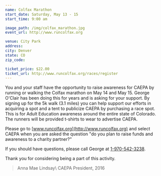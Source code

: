 ```yaml
---
name: Colfax Marathon
start_date: Saturday, May 13 - 15
start_time: 9:00 am

image_path: /img/colfax_marathon.jpg
event_url: http://www.runcolfax.org

venue: City Park
address:
city: Denver
state: CO
zip_code:

ticket_price: $22.00
ticket_url: http://www.runcolfax.org/races/register
---
```

You and your staff have the opportunity to raise awareness for CAEPA by running or walking the Colfax marathon on May 14 and May 15. George O'Clair has been doing this for years and is asking for your support. By signing up for the 5k walk (3.1 miles) you can help support our efforts in acquiring a spot and a tent to publicize CAEPA by purchasing a race spot. This is for Adult Education awareness around the entire state of Colorado. The runners will be provided t-shirts to wear to advertise CAEPA.

Please go to [www.runcolfax.org](http://www.runcolfax.org) and select CAEPA when you are asked the question "do you plan to raise funds and awareness to a charity partner?"

If you should have questions, please call George at [1-970-542-3238](phone:1-970-542-3238).

Thank you for considering being a part of this activity.

> Anna Mae Lindsay\\
> CAEPA President, 2016